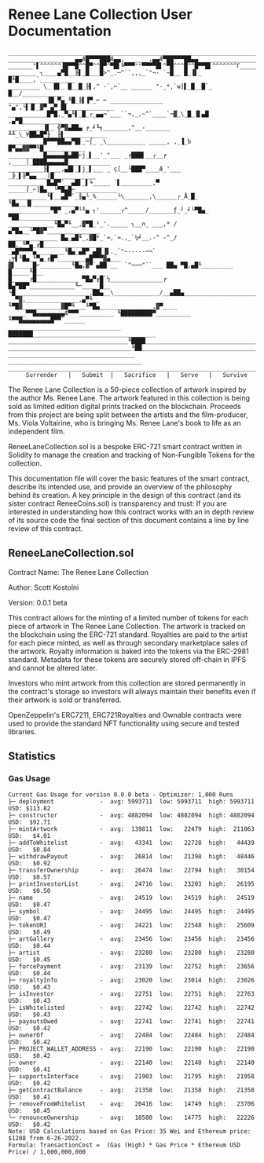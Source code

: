 # Renee Lane Collection User Documentation

    ___________________________________________________________________________
    ___________________▄▄Æ█▀▀▀███Æ▄▄,_______,▄▄Æ▀██▀▀▀██▄▄_____________________
    _______"▌^^^^^^▐█▀▀█^^█▀^^█▀^▀█▌╚▀▀▀""▀▀▀▀█▌^▀█^^^█^^█▀▀█▌^^^^^^^Γ_________
    ________ ┐____▄▀█__╟▌_█___█>^_.─^``,,,_`"¬- `~█__ █_▐▌_ █╙█____,`__________
    _________ \_ █▌_ █__█_╟▌,^ -`,⌐`__ ______ "-_*,`w]▌_█__█`_ █__/____________
    ___________▐█ ▀▄_╙█_╟▌▐▀_⌐ ⌐ _______________ "▄",└▌▐▌_▓▀_▄▀_█▌_____________
    ___________█▀█,_▀▄╙▌_█_┌_▄▄¬`___``¬,_,~^`____`¬▓_\_█_▐▌▄█ ,▄▀█_____________
    __________▐▌_ ╬▀▓▄██▄ ╒_╛╙╕_______,^__-_______ ╨╨_\_¥██▄█▀╟__╟▌____________
    __________█▀▀▀██▄▄▀█▌_─⌠_ _\___________ _____, ,_▐_b █▀▄▄▓▓▀▀╙█____________
    __________█▄▄▄▄▄█▄██⌐j_▌__'_"___ _╒███▌__┌__╒ ,____│_████▄▄▄▄▄█____________
    __________╟▌___,▄█▌_▌j_▌___ _ ç[__└███▀____Æ_'___ _╠_▌╠▀▄▄___]█____________
    __________ █▄█▀`__▄█▌_▌╘_____ `▌_________,▀ _____⌠_⌐]█▄__└▀█▄█⌐____________
    ___________╙▌__▄█▀`_╟▄└_%______└\_______,\______┌_Å_█_ ╙█▄__▐▌_____________
    ____________▀█▀ _,▄▀└╙▄ ┐'______┌^_____/_______ƒ_┘_╛└▀█▄_ ▀██______________
    _____________╙█▄▀╙__,▓▀█_²_'._____ ┐__∩_ ___,* / ▄▀█▄__└▀█▓▀_______________
    ______________ █▄_▄█╙_,▓█*_`≈,`≈.,_`¼╛__.-^ -^_/██,_╙▀▄_╓█_________________
    _▄█▀▀▀▀▄________╙█▄_▄█▀_▄█▌▐▌._`"~-----─¬` ,╤▌╙█▄_╙▀▄_╓█▀________▄█▀▀▀▓▄___
    ▓▌_____█⌐_________╙█▄,▓▀`▄██ __  `"¬¬¬"``___ ██▄ ▀█,▄█╙_________ █_____╙█__
    █_____╒█____________ ▀█▄▀╓█`½_______________╒ █▄▀██▀_____________╙⌐____ █__
    └█_____________________,██▄__\_____________/__▄██▄_____________________█▀__
    _ ▀▓,_______________,▄▀╙__ ╙▀█▓___________▓█▀╙___╙▀█▄_______________,▓▀____
    _____▀▀█▄▄▄▄▄▄▄▄Æ▀▀▀__________ ╙█████████▀__________ ╙▀▀█▄▄▄▄▄▄▄▄█▀▀`______
    ________________________________ ███████___________________________________
    __________________________________╙████____________________________________
    ___________________________________╙██_____________________________________
    ____________________________________ ______________________________________
    ___________________________________________________________________________
         Surrender   |   Submit  |   Sacrifice   |   Serve   |   Survive

The Renee Lane Collection is a 50-piece collection of artwork inspired by the
author Ms. Renee Lane. The artwork featured in this collection is being sold as
limited edition digital prints tracked on the blockchain. Proceeds from this
project are being split between the artists and the film-producer, Ms. Viola
Voltairine, who is bringing Ms. Renee Lane's book to life as an independent
film.

ReneeLaneCollection.sol is a bespoke ERC-721 smart contract written in Solidity
to manage the creation and tracking of Non-Fungible Tokens for the collection.

This documentation file will cover the basic features of the smart contract,
describe its intended use, and provide an overview of the philosophy behind its
creation. A key principle in the design of this contract (and its sister
contract ReneeCoins.sol) is transparency and trust: If you are interested in
understanding how this contract works with an in depth review of its source
code the final section of this document contains a line by line review of this
contract.

## ReneeLaneCollection.sol

Contract Name: The Renee Lane Collection

Author: Scott Kostolni

Version: 0.0.1 beta

This contract allows for the minting of a limited number of tokens for each
piece of artwork in The Renee Lane Collection. The artwork is tracked on the
blockchain using the ERC-721 standard. Royalties are paid to the artist for
each piece minted, as well as through secondary marketplace sales of the
artwork. Royalty information is baked into the tokens via the ERC-2981
standard. Metadata for these tokens are securely stored off-chain in IPFS and
cannot be altered later.

Investors who mint artwork from this collection are stored permanently in the
contract's storage so investors will always maintain their benefits even if
their artwork is sold or transferred.

OpenZeppelin's ERC7211, ERC721Royalties and Ownable contracts were used to
provide the standard NFT functionality using secure and tested libraries.

## Statistics

### Gas Usage

    Current Gas Usage for version 0.0.0 beta - Optimizer: 1,000 Runs
    ├─ deployment             -  avg: 5993711  low: 5993711  high: 5993711 USD: $113.82
    ├─ constructor            -  avg: 4882094  low: 4882094  high: 4882094 USD:  $92.71
    ├─ mintArtwork            -  avg:  139811  low:   22479  high:  211063 USD:   $4.01
    ├─ addToWhitelist         -  avg:   43341  low:   22728  high:   44439 USD:   $0.84
    ├─ withdrawPayout         -  avg:   26814  low:   21398  high:   48446 USD:   $0.92
    ├─ transferOwnership      -  avg:   26474  low:   22794  high:   30154 USD:   $0.57
    ├─ printInvestorList      -  avg:   24716  low:   23203  high:   26195 USD:   $0.50
    ├─ name                   -  avg:   24519  low:   24519  high:   24519 USD:   $0.47
    ├─ symbol                 -  avg:   24495  low:   24495  high:   24495 USD:   $0.47
    ├─ tokenURI               -  avg:   24221  low:   22548  high:   25609 USD:   $0.49
    ├─ artGallery             -  avg:   23456  low:   23456  high:   23456 USD:   $0.44
    ├─ artist                 -  avg:   23280  low:   23280  high:   23280 USD:   $0.45
    ├─ forcePayment           -  avg:   23139  low:   22752  high:   23656 USD:   $0.44
    ├─ royaltyInfo            -  avg:   23020  low:   23014  high:   23026 USD:   $0.43
    ├─ isInvestor             -  avg:   22751  low:   22751  high:   22763 USD:   $0.43
    ├─ isWhitelisted          -  avg:   22742  low:   22742  high:   22742 USD:   $0.43
    ├─ payoutsOwed            -  avg:   22741  low:   22741  high:   22741 USD:   $0.42
    ├─ ownerOf                -  avg:   22484  low:   22484  high:   22484 USD:   $0.42
    ├─ PROJECT_WALLET_ADDRESS -  avg:   22190  low:   22190  high:   22190 USD:   $0.42
    ├─ owner                  -  avg:   22140  low:   22140  high:   22140 USD:   $0.41
    ├─ supportsInterface      -  avg:   21903  low:   21795  high:   21958 USD:   $0.42
    ├─ getContractBalance     -  avg:   21358  low:   21358  high:   21358 USD:   $0.41
    ├─ removeFromWhitelist    -  avg:   20416  low:   14749  high:   23706 USD:   $0.45
    └─ renounceOwnership      -  avg:   18500  low:   14775  high:   22226 USD:   $0.42
    Note: USD Calculations based on Gas Price: 35 Wei and Ethereum price: $1208 from 6-26-2022.
    Formula: TransactionCost =  (Gas (High) * Gas Price * Ethereum USD Price) / 1,000,000,000
